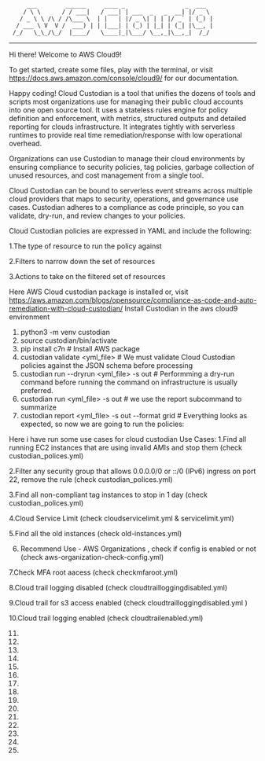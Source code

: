          ___        ______     ____ _                 _  ___  
        / \ \      / / ___|   / ___| | ___  _   _  __| |/ _ \ 
       / _ \ \ /\ / /\___ \  | |   | |/ _ \| | | |/ _` | (_) |
      / ___ \ V  V /  ___) | | |___| | (_) | |_| | (_| |\__, |
     /_/   \_\_/\_/  |____/   \____|_|\___/ \__,_|\__,_|  /_/ 
 ----------------------------------------------------------------- 


Hi there! Welcome to AWS Cloud9!

To get started, create some files, play with the terminal,
or visit https://docs.aws.amazon.com/console/cloud9/ for our documentation.

Happy coding!
Cloud Custodian is a tool that unifies the dozens of tools and scripts most organizations use for managing their public cloud accounts into one open source tool. It uses a stateless rules engine for policy definition and enforcement, with metrics, structured outputs and detailed reporting for clouds infrastructure. It integrates tightly with serverless runtimes to provide real time remediation/response with low operational overhead.

Organizations can use Custodian to manage their cloud environments by ensuring compliance to security policies, tag policies, garbage collection of unused resources, and cost management from a single tool.

Cloud Custodian can be bound to serverless event streams across multiple cloud providers that maps to security, operations, and governance use cases. Custodian adheres to a compliance as code principle, so you can validate, dry-run, and review changes to your policies.

Cloud Custodian policies are expressed in YAML and include the following:

1.The type of resource to run the policy against

2.Filters to narrow down the set of resources

3.Actions to take on the filtered set of resources

Here AWS Cloud custodian package is installed
or, visit https://aws.amazon.com/blogs/opensource/compliance-as-code-and-auto-remediation-with-cloud-custodian/
Install Custodian in the aws cloud9 environment
1. python3 -m venv custodian
2. source custodian/bin/activate
3.  pip install c7n   # Install AWS package
4. custodian validate <yml_file> # We must validate Cloud Custodian policies against the JSON schema before processing
5. custodian run --dryrun <yml_file> -s out # Performming a dry-run command before running the command on infrastructure is usually preferred.
6. custodian run <yml_file> -s out # we use the report subcommand to summarize 
7. custodian report <yml_file> -s out --format grid # Everything looks as expected, so now we are going to run the policies:

Here i have run some use cases for cloud custodian
Use Cases:
1.Find all running EC2 instances that are using invalid AMIs and stop them  (check custodian_polices.yml)

2.Filter any security group that allows 0.0.0.0/0 or ::/0 (IPv6) ingress on port 22, remove the rule (check custodian_polices.yml)

3.Find all non-compliant tag instances to stop in 1 day (check custodian_polices.yml)

4.Cloud Service Limit (check cloudservicelimit.yml & servicelimit.yml)

5.Find all the old instances (check old-instances.yml)

6. Recommend Use - AWS Organizations , check if config is enabled or not (check aws-organization-check-config.yml)

7.Check MFA root aacess (check checkmfaroot.yml)

8.Cloud trail logging disabled (check cloudtrailloggingdisabled.yml)

9.Cloud trail for s3 access enabled (check cloudtrailloggingdisabled.yml )

10.Cloud trail logging enabled (check cloudtrailenabled.yml)

11.

12.

13.

14.

15.

16.

17.

18.

19.

20.

21.

22.

23.

24.

25.
